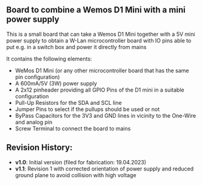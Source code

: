 ## Board to combine a Wemos D1 Mini with a mini power supply

This is a small board that can take a Wemos D1 Mini  together with a 5V mini power supply to obtain a W-Lan microcontroller board with IO pins able to put e.g. in a switch box and power it
directly from mains

It contains the following elements:

- WeMos D1 Mini (or any other microcontroller board that has the same pin configuration)
- A 600mA/5V (3W) power supply 
- A 2x12 pinheader providing all GPIO Pins of the D1 mini in a suitable configuration
- Pull-Up Resistors for the SDA and SCL line
- Jumper Pins to select if the pullups should be used or not
- ByPass Capacitors for the 3V3 and GND lines in vicinity to the One-Wire and analog pin
- Screw Terminal to connect the board to mains

## Revision History:

- **v1.0**: Initial version (filed for fabrication: 19.04.2023)
- **v1.1**: Revision 1 with corrected orientation of power supply and reduced ground plane to avoid collision with high voltage


